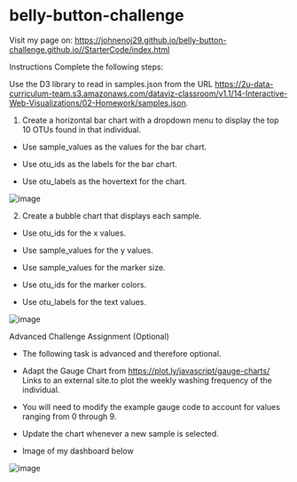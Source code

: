 # belly-button-challenge

Visit my page on: https://johnenoj29.github.io/belly-button-challenge.github.io//StarterCode/index.html

Instructions
Complete the following steps:

Use the D3 library to read in samples.json from the URL https://2u-data-curriculum-team.s3.amazonaws.com/dataviz-classroom/v1.1/14-Interactive-Web-Visualizations/02-Homework/samples.json.

1. Create a horizontal bar chart with a dropdown menu to display the top 10 OTUs found in that individual.

- Use sample_values as the values for the bar chart.

- Use otu_ids as the labels for the bar chart.

- Use otu_labels as the hovertext for the chart.

![image](https://user-images.githubusercontent.com/107616415/201450103-62f47adf-a4ac-4f04-8850-769de3aee857.png)

2. Create a bubble chart that displays each sample.
- Use otu_ids for the x values.

- Use sample_values for the y values.

- Use sample_values for the marker size.

- Use otu_ids for the marker colors.

- Use otu_labels for the text values.



![image](https://user-images.githubusercontent.com/107616415/201450079-f95c6ed8-0323-453e-88a9-2e936b733fed.png)


Advanced Challenge Assignment (Optional)

- The following task is advanced and therefore optional.

- Adapt the Gauge Chart from https://plot.ly/javascript/gauge-charts/ Links to an external site.to plot the weekly washing frequency of the individual.

- You will need to modify the example gauge code to account for values ranging from 0 through 9.

- Update the chart whenever a new sample is selected.


- Image of my dashboard below

![image](https://user-images.githubusercontent.com/107616415/201450243-953fad36-139b-4a5d-ab4f-5c02dd2c4835.png)




